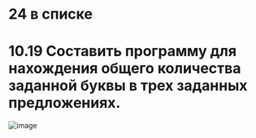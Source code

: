 # 24 в списке
# 10.19 Составить  программу  для  нахождения  общего  количества  заданной  буквы в трех заданных предложениях.
![image](https://user-images.githubusercontent.com/85980107/226435715-8950116d-3b10-4f4f-98b0-9caef4483500.png)

